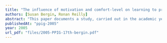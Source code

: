 ```yaml
---
title: "The influence of motivation and comfort-level on learning to program"
authors: [Susan Bergin, Ronan Reilly]
abstract: "This paper documents a study, carried out in the academic year 2004- 2005, on the role of motivation and comfort-level in a first year object-oriented programming module. The study found that intrinsic motivation had a strong correlation with programming performance as did self-efficacy for learning and performance, r=0.512, p < 0.01 and r=0.567, p < 0.01 respectively. Aspects of comfort level were found to have significant correlations with performance with an instrument on programming-esteem rendering the most interesting results. A regression model based upon these factors was able to account for 60% of the variance in programming performance results."
publishedAt: "ppig-2005"
year: 2005
url_pdf: "files/2005-PPIG-17th-bergin.pdf"
---
```

